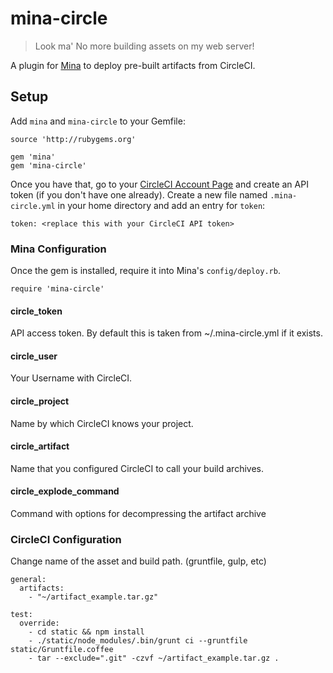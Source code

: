 # mina-circle

>Look ma' No more building assets on my web server!

A plugin for [Mina](https://github.com/sparkbox/mina-circle) to deploy pre-built
artifacts from CircleCI.

## Setup

Add `mina` and `mina-circle` to your Gemfile:

    source 'http://rubygems.org'

    gem 'mina'
    gem 'mina-circle'

Once you have that, go to your [CircleCI Account
Page](https://circleci.com/account/api) and create an API token (if you don't have
one already). Create a new file named `.mina-circle.yml` in your home directory
and add an entry for `token`:

    token: <replace this with your CircleCI API token>

### Mina Configuration
Once the gem is installed, require it into Mina's `config/deploy.rb`.

    require 'mina-circle'

#### circle_token
API access token. By default this is taken from ~/.mina-circle.yml if it exists.

#### circle_user
Your Username with CircleCI.

#### circle_project
Name by which CircleCI knows your project.

#### circle_artifact
Name that you configured CircleCI to call your build archives.

#### circle_explode_command
Command with options for decompressing the artifact archive

### CircleCI Configuration
Change name of the asset and build path.  (gruntfile, gulp, etc)

    general:
      artifacts:
        - "~/artifact_example.tar.gz"

    test:
      override:
        - cd static && npm install
        - ./static/node_modules/.bin/grunt ci --gruntfile static/Gruntfile.coffee
        - tar --exclude=".git" -czvf ~/artifact_example.tar.gz .

